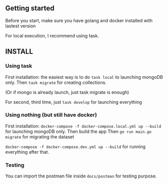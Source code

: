 ## Getting started
Before you start, make sure you have golang and docker installed with lastest version

For local execution, I recommend using task.

## INSTALL

### Using task

First installation: the easiest way is to do ```task local``` to launching mongoDB only. Then ```task migrate``` for creating collections. 

(Or if mongo is already launch, just task migrate is enough)

For second, third time, just ```task develop``` for launching everything 


### Using nothing (but still have docker)
First installation: ```docker-compose -f docker-compose.local.yml up --build``` for launching mongoDB only. Then build the app
Then ```go run main.go migrate``` for migrating the dataset

```docker-compose -f docker-compose.dev.yml up --build``` for running everything after that.

### Testing

You can import the postman file inside ```docs/postman``` for testing purpose.